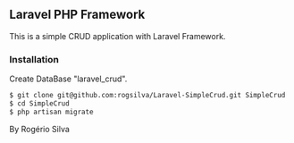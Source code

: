 ## Laravel PHP Framework

This is a simple CRUD application with Laravel Framework.

### Installation

Create DataBase "laravel_crud".



```sh
$ git clone git@github.com:rogsilva/Laravel-SimpleCrud.git SimpleCrud
$ cd SimpleCrud
$ php artisan migrate
```


By Rogério Silva
